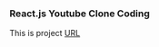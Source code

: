 ### React.js Youtube Clone Coding  

This is project [URL](https://main--react-youtube-mw.netlify.app/)
